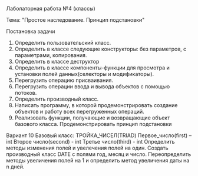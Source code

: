 Лаболаторная работа №4 (классы)

Тема: "Простое наследование. Принцип подстановки"

Постановка задачи
1.	Определить пользовательский класс.
2.	Определить в классе следующие конструкторы: без параметров, с параметрами, копирования.
3.	Определить в классе деструктор
4.	Определить в классе компоненты-функции для просмотра и установки полей данных(селекторы и модификаторы).
5.	Перегрузить операцию присваивания.
6.	Перегрузить операции ввода и вывода объектов с помощью потоков.
7.	Определить производный класс.
8.	Написать программу, в которой продемонстрировать создание объектов и работу всех перегруженных операций.
9.	Реализовать функции, получающие и возвращающие объект базового класса. Продемонстрировать принцип подстановки


Вариант 10
Базовый класс:
ТРОЙКА_ЧИСЕЛ(TRIAD)
Первое_число(first) – int
Второе число(second) - int
Третье число(third) - int
Определить методы изменения полей и увелечения полей на один.
Создать производный класс DATE с полями год, месяц и число. Переопределить методы увеличения полей 
на 1 и определить метод увеличения даты на n дней.

